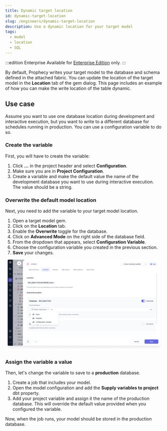 ```yaml
---
title: Dynamic target location
id: dynamic-target-location
slug: /engineers/dynamic-target-location
description: Use a dynamic location for your target model
tags:
  - model
  - location
  - SQL
---
```


:::edition Enterprise
Available for [Enterprise Edition](/getting-started/editions/) only.
:::

By default, Prophecy writes your target model to the database and schema defined in the attached fabric. You can update the location of the target model in the **Location** tab of the gem dialog. This page includes an example of how you can make the write location of the table dynamic.

## Use case

Assume you want to use one database location during development and interactive execution, but you want to write to a different database for schedules running in production. You can use a configuration variable to do so.

### Create the variable

First, you will have to create the variable:

1. Click **...** in the project header and select **Configuration**.
1. Make sure you are in **Project Configuration**.
1. Create a variable and make the default value the name of the development database you want to use during interactive execution. The value should be a string.

### Overwrite the default model location

Next, you need to add the variable to your target model location.

1. Open a target model gem.
1. Click on the **Location** tab.
1. Enable the **Overwrite** toggle for the database.
1. Click on **Advanced Mode** on the right side of the database field.
1. From the dropdown that appears, select **Configuration Variable**.
1. Choose the configuration variable you created in the previous section.
1. **Save** your changes.

![Location](img/location-overwrite.png)

### Assign the variable a value

Then, let's change the variable to save to a **production** database.

1. Create a job that includes your model.
1. Open the model configuration and add the **Supply variables to project** dbt property.
1. Add your project variable and assign it the name of the production database. This will override the default value provided when you configured the variable.

Now, when the job runs, your model should be stored in the production database.
